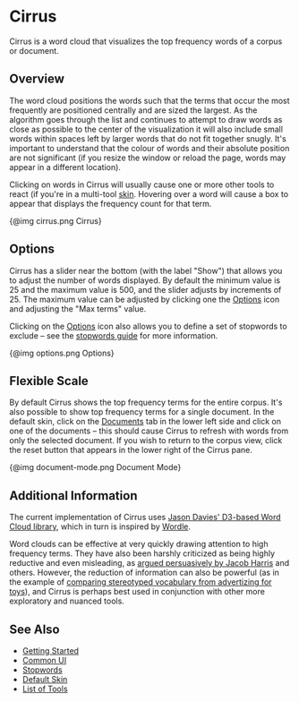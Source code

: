# Cirrus

Cirrus is a word cloud that visualizes the top frequency words of a corpus or document.

## Overview

The word cloud positions the words such that the terms that occur the most frequently are positioned centrally and are sized the largest. As the algorithm goes through the list and continues to attempt to draw words as close as possible to the center of the visualization it will also include small words within spaces left by larger words that do not fit together snugly. It's important to understand that the colour of words and their absolute position are not significant (if you resize the window or reload the page, words may appear in a different location).

Clicking on words in Cirrus will usually cause one or more other tools to react (if you're in a multi-tool [skin](#!/guide/skins). Hovering over a word will cause a box to appear that displays the frequency count for that term.

{@img cirrus.png Cirrus}

## Options

Cirrus has a slider near the bottom (with the label "Show") that allows you to adjust the number of words displayed. By default the minimum value is 25 and the maximum value is 500, and the slider adjusts by increments of 25. The maximum value can be adjusted by clicking one the [Options](#!/guide/options) icon and adjusting the "Max terms" value.

Clicking on the [Options](#!/guide/options) icon also allows you to define a set of stopwords to exclude – see the [stopwords guide](#!/guide/stopwords) for more information.

{@img options.png Options}

## Flexible Scale

By default Cirrus shows the top frequency terms for the entire corpus. It's also possible to show top frequency terms for a single document. In the default skin, click on the [Documents](#!/guide/documents) tab in the lower left side and click on one of the documents – this should cause Cirrus to refresh with words from only the selected document. If you wish to return to the corpus view, click the reset button that appears in the lower right of the Cirrus pane.

{@img document-mode.png Document Mode}

## Additional Information

The current implementation of Cirrus uses [Jason Davies' D3-based Word Cloud library](https://github.com/jasondavies/d3-cloud), which in turn is inspired by [Wordle](http://www.wordle.net/).

Word clouds can be effective at very quickly drawing attention to high frequency terms. They have also been harshly criticized as being highly reductive and even misleading, as [argued persuasively by Jacob Harris](http://www.niemanlab.org/2011/10/word-clouds-considered-harmful/) and others. However, the reduction of information can also be powerful (as in the example of [comparing stereotyped vocabulary from advertizing for toys](http://www.achilleseffect.com/2011/03/word-cloud-how-toy-ad-vocabulary-reinforces-gender-stereotypes/)), and Cirrus is perhaps best used in conjunction with other more exploratory and nuanced tools.

## See Also

- [Getting Started](#!/guide/start)
- [Common UI](#!/guide/commonui)
- [Stopwords](#!/guide/stopwords)
- [Default Skin](#!/guide/defaultskin)
- [List of Tools](#!/guide/tools)
